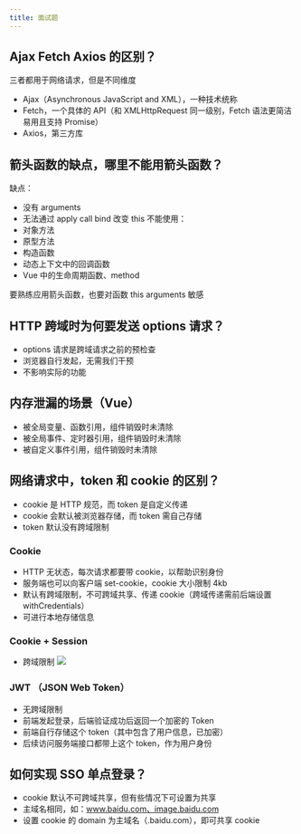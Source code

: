 ```yaml
---
title: 面试题
---
```


## Ajax Fetch Axios 的区别？
三者都用于网络请求，但是不同维度
- Ajax（Asynchronous JavaScript and XML），一种技术统称
- Fetch，一个具体的 API（和 XMLHttpRequest 同一级别，Fetch 语法更简洁易用且支持 Promise）
- Axios，第三方库

## 箭头函数的缺点，哪里不能用箭头函数？
缺点：
- 没有 arguments
- 无法通过 apply call bind 改变 this
不能使用：
- 对象方法
- 原型方法
- 构造函数
- 动态上下文中的回调函数
- Vue 中的生命周期函数、method
  
要熟练应用箭头函数，也要对函数 this arguments 敏感

## HTTP 跨域时为何要发送 options 请求？
- options 请求是跨域请求之前的预检查
- 浏览器自行发起，无需我们干预
- 不影响实际的功能

## 内存泄漏的场景（Vue）
- 被全局变量、函数引用，组件销毁时未清除
- 被全局事件、定时器引用，组件销毁时未清除
- 被自定义事件引用，组件销毁时未清除

## 网络请求中，token 和 cookie 的区别？
- cookie 是 HTTP 规范，而 token 是自定义传递
- cookie 会默认被浏览器存储，而 token 需自己存储
- token 默认没有跨域限制

### Cookie
- HTTP 无状态，每次请求都要带 cookie，以帮助识别身份
- 服务端也可以向客户端 set-cookie，cookie 大小限制 4kb
- 默认有跨域限制，不可跨域共享、传递 cookie（跨域传递需前后端设置 withCredentials）
- 可进行本地存储信息

### Cookie + Session
- 跨域限制
![](https://pic.imgdb.cn/item/6322e39e16f2c2beb1fe1204.jpg)

### JWT （JSON Web Token）
- 无跨域限制
- 前端发起登录，后端验证成功后返回一个加密的 Token
- 前端自行存储这个 token（其中包含了用户信息，已加密）
- 后续访问服务端接口都带上这个 token，作为用户身份

## 如何实现 SSO 单点登录？
- cookie 默认不可跨域共享，但有些情况下可设置为共享
- 主域名相同，如：www.baidu.com、image.baidu.com
- 设置 cookie 的 domain 为主域名（.baidu.com），即可共享 cookie